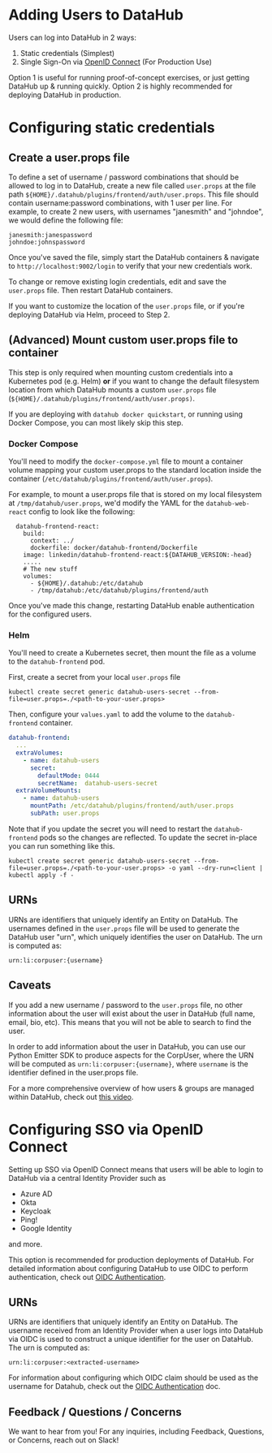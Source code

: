 # Adding Users to DataHub

Users can log into DataHub in 2 ways:

1. Static credentials (Simplest)
2. Single Sign-On via [OpenID Connect](https://www.google.com/search?q=openid+connect&oq=openid+connect&aqs=chrome.0.0i131i433i512j0i512l4j69i60l2j69i61.1468j0j7&sourceid=chrome&ie=UTF-8) (For Production Use)

Option 1 is useful for running proof-of-concept exercises, or just getting DataHub up & running quickly. Option 2 is highly recommended for deploying DataHub in production.


# Configuring static credentials

## Create a user.props file

To define a set of username / password combinations that should be allowed to log in to DataHub, create a new file called `user.props` at the file path `${HOME}/.datahub/plugins/frontend/auth/user.props`. 
This file should contain username:password combinations, with 1 user per line. For example, to create 2 new users,
with usernames "janesmith" and "johndoe", we would define the following file:

```
janesmith:janespassword
johndoe:johnspassword
```

Once you've saved the file, simply start the DataHub containers & navigate to `http://localhost:9002/login`
to verify that your new credentials work.

To change or remove existing login credentials, edit and save the `user.props` file. Then restart DataHub containers. 

If you want to customize the location of the `user.props` file, or if you're deploying DataHub via Helm, proceed to Step 2.

## (Advanced) Mount custom user.props file to container

This step is only required when mounting custom credentials into a Kubernetes pod (e.g. Helm) **or** if you want to change
the default filesystem location from which DataHub mounts a custom `user.props` file (`${HOME}/.datahub/plugins/frontend/auth/user.props)`. 

If you are deploying with `datahub docker quickstart`, or running using Docker Compose, you can most likely skip this step.

### Docker Compose

You'll need to modify the `docker-compose.yml` file to mount a container volume mapping your custom user.props to the standard location inside the container 
(`/etc/datahub/plugins/frontend/auth/user.props`).

For example, to mount a user.props file that is stored on my local filesystem at `/tmp/datahub/user.props`, we'd modify the YAML for the 
`datahub-web-react` config to look like the following:

```aidl
  datahub-frontend-react:
    build:
      context: ../
      dockerfile: docker/datahub-frontend/Dockerfile
    image: linkedin/datahub-frontend-react:${DATAHUB_VERSION:-head}
    .....
    # The new stuff
    volumes:
      - ${HOME}/.datahub:/etc/datahub
      - /tmp/datahub:/etc/datahub/plugins/frontend/auth
```

Once you've made this change, restarting DataHub enable authentication for the configured users.

### Helm

You'll need to create a Kubernetes secret, then mount the file as a volume to the `datahub-frontend` pod. 

First, create a secret from your local `user.props` file

```shell
kubectl create secret generic datahub-users-secret --from-file=user.props=./<path-to-your-user.props>
```

Then, configure your `values.yaml` to add the volume to the `datahub-frontend` container.

```YAML
datahub-frontend:
  ...
  extraVolumes:
    - name: datahub-users
      secret:
        defaultMode: 0444
        secretName:  datahub-users-secret
  extraVolumeMounts:
    - name: datahub-users
      mountPath: /etc/datahub/plugins/frontend/auth/user.props
      subPath: user.props
```

Note that if you update the secret you will need to restart the `datahub-frontend` pods so the changes are reflected. To update the secret in-place you can run something like this.

```shell
kubectl create secret generic datahub-users-secret --from-file=user.props=./<path-to-your-user.props> -o yaml --dry-run=client | kubectl apply -f -
```

## URNs

URNs are identifiers that uniquely identify an Entity on DataHub. The usernames defined in the `user.props` file will be used to generate the DataHub user "urn", which uniquely identifies
the user on DataHub. The urn is computed as:

```
urn:li:corpuser:{username}
```

## Caveats

If you add a new username / password to the `user.props` file, no other information about the user will exist
about the user in DataHub (full name, email, bio, etc). This means that you will not be able to search to find the user.

In order to add information about the user in DataHub, you can use our Python Emitter SDK to produce aspects for the CorpUser,
where the URN will be computed as `urn:li:corpuser:{username}`, where `username` is the identifier defined in the user.props file.

For a more comprehensive overview of how users & groups are managed within DataHub, check out [this video](https://www.youtube.com/watch?v=8Osw6p9vDYY).


# Configuring SSO via OpenID Connect

Setting up SSO via OpenID Connect means that users will be able to login to DataHub via a central Identity Provider such as

- Azure AD
- Okta 
- Keycloak
- Ping!
- Google Identity

and more. 

This option is recommended for production deployments of DataHub. For detailed information about configuring DataHub to use OIDC to
perform authentication, check out [OIDC Authentication](./sso/configure-oidc-react.md). 

## URNs

URNs are identifiers that uniquely identify an Entity on DataHub. The username received from an Identity Provider 
when a user logs into DataHub via OIDC is used to construct a unique identifier for the user on DataHub. The urn is computed as:

```
urn:li:corpuser:<extracted-username>
```

For information about configuring which OIDC claim should be used as the username for Datahub, check out the [OIDC Authentication](./sso/configure-oidc-react.md) doc.


## Feedback / Questions / Concerns

We want to hear from you! For any inquiries, including Feedback, Questions, or Concerns, reach out on Slack!